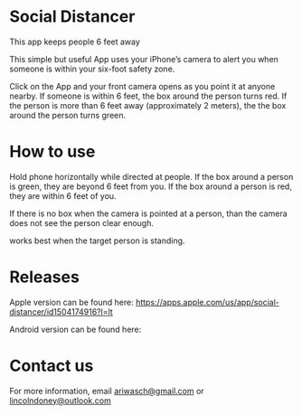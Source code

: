 # Social Distancer
This app keeps people 6 feet away

This simple but useful App uses your iPhone’s camera to alert you when someone is within your six-foot safety zone. 

Click on the App and your front camera opens as you point it at anyone nearby. If someone is within 6 feet, the box around the person turns red. If the person is more than 6 feet away (approximately 2 meters), the the box around the person turns green. 

# How to use

Hold phone horizontally while directed at people. If the box around a person is green, they are beyond 6 feet from you. If the box around a person is red, they are within 6 feet of you. 

If there is no box when the camera is pointed at a person, than the camera does not see the person clear enough.

works best when the target person is standing.

# Releases

Apple version can be found here:
https://apps.apple.com/us/app/social-distancer/id1504174916?l=lt

Android version can be found here:

# Contact us
For more information, email ariwasch@gmail.com or lincolndoney@outlook.com
